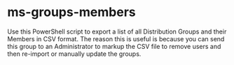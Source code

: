 # ms-groups-members

Use this PowerShell script to export a list of all Distribution Groups and their Members in CSV format. The reason this is useful is because you can send this group to an Administrator to markup the CSV file to remove users and then re-import or manually update the groups.
